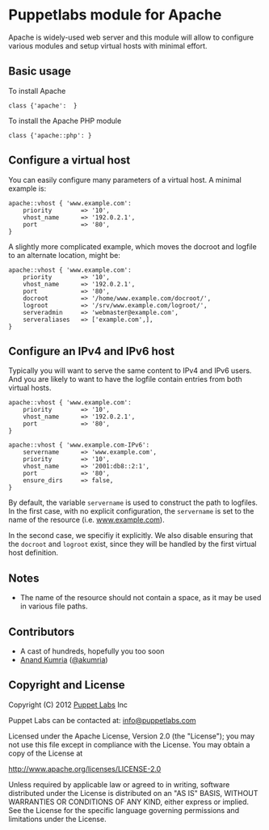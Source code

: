 Puppetlabs module for Apache
============================

Apache is widely-used web server and this module will allow to configure
various modules and setup virtual hosts with minimal effort.

Basic usage
-----------

To install Apache

    class {'apache':  }

To install the Apache PHP module

    class {'apache::php': }

Configure a virtual host
------------------------

You can easily configure many parameters of a virtual host. A minimal
example is:

    apache::vhost { 'www.example.com':
        priority        => '10',
        vhost_name      => '192.0.2.1',
        port            => '80',
    }

A slightly more complicated example, which moves the docroot and
logfile to an alternate location, might be:

    apache::vhost { 'www.example.com':
        priority        => '10',
        vhost_name      => '192.0.2.1',
        port            => '80',
        docroot         => '/home/www.example.com/docroot/',
        logroot         => '/srv/www.example.com/logroot/',
        serveradmin     => 'webmaster@example.com',
        serveraliases   => ['example.com',],
    }

Configure an IPv4 and IPv6 host
-------------------------------

Typically you will want to serve the same content to IPv4 and IPv6
users. And you are likely to want to have the logfile contain entries
from both virtual hosts.


    apache::vhost { 'www.example.com':
        priority        => '10',
        vhost_name      => '192.0.2.1',
        port            => '80',
    }

    apache::vhost { 'www.example.com-IPv6':
        servername      => 'www.example.com',
        priority        => '10',
        vhost_name      => '2001:db8::2:1',
        port            => '80',
        ensure_dirs     => false,
    }


By default, the variable `servername` is used to construct the path to
logfiles. In the first case, with no explicit configuration, the
`servername` is set to the name of the resource (i.e. www.example.com).

In the second case, we specifiy it explicitly. We also disable ensuring
that the `docroot` and `logroot` exist, since they will be handled by
the first virtual host definition.


Notes
-----

 * The name of the resource should not contain a space, as it may be
   used in various file paths.

Contributors
------------

 * A cast of hundreds, hopefully you too soon
 * [Anand Kumria](https://github.com/akumria) ([@akumria](https://twitter.com/akumria))

Copyright and License
---------------------

Copyright (C) 2012 [Puppet Labs](https://www.puppetlabs.com/) Inc

Puppet Labs can be contacted at: info@puppetlabs.com

Licensed under the Apache License, Version 2.0 (the "License");
you may not use this file except in compliance with the License.
You may obtain a copy of the License at

  http://www.apache.org/licenses/LICENSE-2.0

Unless required by applicable law or agreed to in writing, software
distributed under the License is distributed on an "AS IS" BASIS,
WITHOUT WARRANTIES OR CONDITIONS OF ANY KIND, either express or implied.
See the License for the specific language governing permissions and
limitations under the License.
